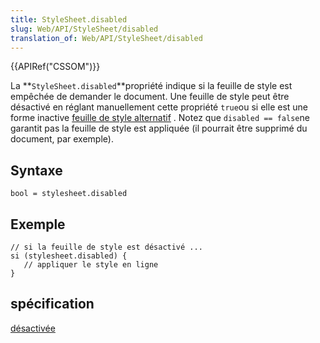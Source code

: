```yaml
---
title: StyleSheet.disabled
slug: Web/API/StyleSheet/disabled
translation_of: Web/API/StyleSheet/disabled
---
```

{{APIRef("CSSOM")}}

La **`StyleSheet.disabled`**propriété indique si la feuille de style est empêchée de demander le document. Une feuille de style peut être désactivé en réglant manuellement cette propriété `true`ou si elle est une forme inactive [feuille de style alternatif](/en-US/docs/Web/CSS/Alternative_style_sheets) . Notez que `disabled == false`ne garantit pas la feuille de style est appliquée (il pourrait être supprimé du document, par exemple).

## Syntaxe

    bool = stylesheet.disabled

## Exemple

    // si la feuille de style est désactivé ...
    si (stylesheet.disabled) {
       // appliquer le style en ligne
    }

## spécification

[désactivée](http://www.w3.org/TR/2000/REC-DOM-Level-2-Style-20001113/stylesheets.html#StyleSheets-StyleSheet-disabled)
